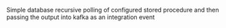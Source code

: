 Simple database recursive polling of configured stored procedure and then passing the output into kafka as an integration event
